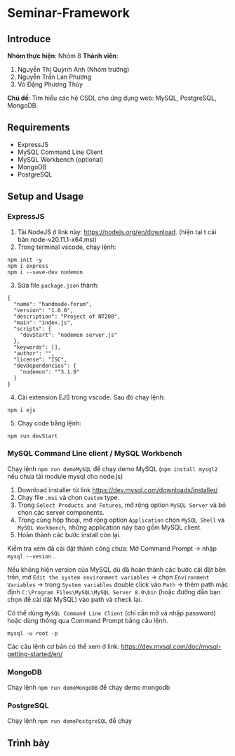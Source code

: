 # Seminar-Framework
## Introduce
**Nhóm thực hiện**: Nhóm 8 
**Thành viên**:
1. Nguyễn Thị Quỳnh Anh (Nhóm trưởng)
2. Nguyễn Trần Lan Phương
3. Võ Đặng Phương Thùy

**Chủ đề**: Tìm hiểu các hệ CSDL cho ứng dụng web: MySQL, PostgreSQL, MongoDB.

## Requirements
- ExpressJS
- MySQL Command Line Client
- MySQL Workbench (optional)
- MongoDB
- PostgreSQL
## Setup and Usage
### ExpressJS
1. Tải NodeJS ở link này: https://nodejs.org/en/download. (hiện tại t cài bản node-v20.11.1-x64.msi)
2. Trong terminal vscode, chạy lệnh:
```
npm init -y
npm i express
npm i --save-dev nodemon
```
3. Sửa file ```package.json``` thành:
```
{
  "name": "handmade-forum",
  "version": "1.0.0",
  "description": "Project of NT208",
  "main": "index.js",
  "scripts": {
    "devStart": "nodemon server.js"
  },
  "keywords": [],
  "author": "",
  "license": "ISC",
  "devDependencies": {
    "nodemon": "^3.1.0"
  }
}
```
4. Cài extension EJS trong vscode. Sau đó chạy lệnh:
```
npm i ejs
```
5. Chạy code bằng lệnh:
```
npm run devStart
```
### MySQL Command Line client / MySQL Workbench

Chạy lệnh `npm run demoMySQL` để chạy demo MySQL (`npm install mysql2` nếu chưa tải module mysql cho node.js)

1. Download installer từ link https://dev.mysql.com/downloads/installer/
2. Chạy file `.msi` và chọn `Custom` type.
3. Trong `Select Products and Fetures`, mở rộng option `MySQL Server` và bỏ chọn các server components.
4. Trong cùng hộp thoại, mở rộng option `Application` chọn `MySQL Shell` và `MySQL Workbench`, những application này bao gồm MySQL client.
5. Hoàn thành các bước install còn lại.

Kiểm tra xem đã cài đặt thành công chưa: Mở Command Prompt -> nhập `mysql --vesion` .

Nếu không hiện version của MySQL dù đã hoàn thành các bước cài đặt bên trên, mở `Edit the system environment variables` -> chọn `Environment Variables` -> trong `System variables` double click vào `Path` -> thêm path mặc định `C:\Program Files\MySQL\MySQL Server 8.0\bin` (hoặc đường dẫn bạn chọn để cài dặt MySQL) vào path và check lại.

Có thể dùng `MySQL Command Line Client` (chỉ cần mở và nhập password) hoặc dùng thông qua Command Prompt bằng câu lệnh.

```
mysql -u root -p 
```

Các câu lệnh cơ bản có thể xem ở link: https://dev.mysql.com/doc/mysql-getting-started/en/

### MongoDB 

Chạy lệnh `npm run demoMongoDB` để chạy demo mongodb

### PostgreSQL

Chạy lệnh `npm run demoPostgreSQL` để chạy 

## Trình bày

